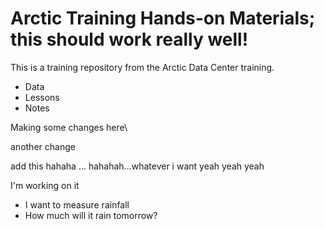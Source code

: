 # Arctic Training Hands-on Materials; this should work really well!

This is a training repository from the Arctic Data Center training. 
 
* Data
* Lessons
* Notes


Making some changes here\

another change

add this hahaha 
... hahahah...whatever i want yeah yeah yeah 

I'm working on it

* I want to measure rainfall
* How much will it rain tomorrow?
